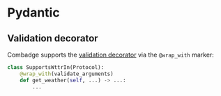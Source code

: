 # Pydantic

## Validation decorator

Combadge supports the [validation decorator](https://docs.pydantic.dev/usage/validation_decorator/) via the
`@wrap_with` marker:

```python
class SupportsWttrIn(Protocol):
    @wrap_with(validate_arguments)
    def get_weather(self, ...) -> ...:
        ...
```
